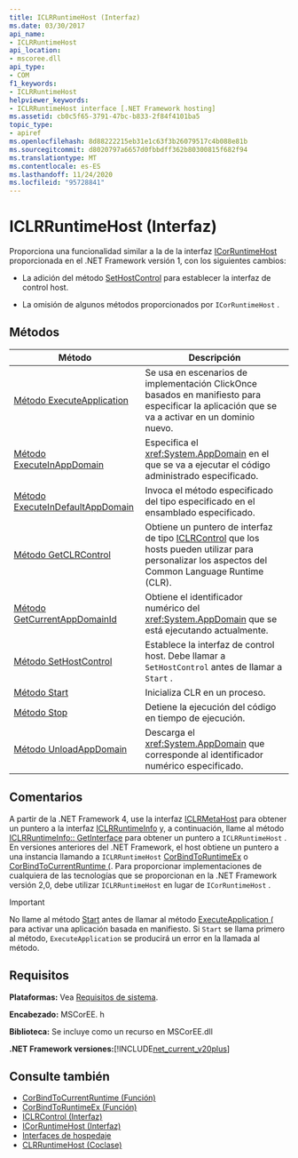 ```yaml
---
title: ICLRRuntimeHost (Interfaz)
ms.date: 03/30/2017
api_name:
- ICLRRuntimeHost
api_location:
- mscoree.dll
api_type:
- COM
f1_keywords:
- ICLRRuntimeHost
helpviewer_keywords:
- ICLRRuntimeHost interface [.NET Framework hosting]
ms.assetid: cb0c5f65-3791-47bc-b833-2f84f4101ba5
topic_type:
- apiref
ms.openlocfilehash: 8d88222215eb31e1c63f3b26079517c4b088e81b
ms.sourcegitcommit: d8020797a6657d0fbbdff362b80300815f682f94
ms.translationtype: MT
ms.contentlocale: es-ES
ms.lasthandoff: 11/24/2020
ms.locfileid: "95728841"
---
```

# <a name="iclrruntimehost-interface"></a>ICLRRuntimeHost (Interfaz)

Proporciona una funcionalidad similar a la de la interfaz [ICorRuntimeHost](icorruntimehost-interface.md) proporcionada en el .NET Framework versión 1, con los siguientes cambios:  
  
- La adición del método [SetHostControl](iclrruntimehost-sethostcontrol-method.md) para establecer la interfaz de control host.  
  
- La omisión de algunos métodos proporcionados por `ICorRuntimeHost` .  
  
## <a name="methods"></a>Métodos  
  
|Método|Descripción|  
|------------|-----------------|  
|[Método ExecuteApplication](iclrruntimehost-executeapplication-method.md)|Se usa en escenarios de implementación ClickOnce basados en manifiesto para especificar la aplicación que se va a activar en un dominio nuevo.|  
|[Método ExecuteInAppDomain](iclrruntimehost-executeinappdomain-method.md)|Especifica el <xref:System.AppDomain> en el que se va a ejecutar el código administrado especificado.|  
|[Método ExecuteInDefaultAppDomain](iclrruntimehost-executeindefaultappdomain-method.md)|Invoca el método especificado del tipo especificado en el ensamblado especificado.|  
|[Método GetCLRControl](iclrruntimehost-getclrcontrol-method.md)|Obtiene un puntero de interfaz de tipo [ICLRControl](iclrcontrol-interface.md) que los hosts pueden utilizar para personalizar los aspectos del Common Language Runtime (CLR).|  
|[Método GetCurrentAppDomainId](iclrruntimehost-getcurrentappdomainid-method.md)|Obtiene el identificador numérico del <xref:System.AppDomain> que se está ejecutando actualmente.|  
|[Método SetHostControl](iclrruntimehost-sethostcontrol-method.md)|Establece la interfaz de control host. Debe llamar a `SetHostControl` antes de llamar a `Start` .|  
|[Método Start](iclrruntimehost-start-method.md)|Inicializa CLR en un proceso.|  
|[Método Stop](iclrruntimehost-stop-method.md)|Detiene la ejecución del código en tiempo de ejecución.|  
|[Método UnloadAppDomain](iclrruntimehost-unloadappdomain-method.md)|Descarga el <xref:System.AppDomain> que corresponde al identificador numérico especificado.|  
  
## <a name="remarks"></a>Comentarios  

 A partir de la .NET Framework 4, use la interfaz [ICLRMetaHost](iclrmetahost-interface.md) para obtener un puntero a la interfaz [ICLRRuntimeInfo](iclrruntimeinfo-interface.md) y, a continuación, llame al método [ICLRRuntimeInfo:: GetInterface](iclrruntimeinfo-getinterface-method.md) para obtener un puntero a `ICLRRuntimeHost` . En versiones anteriores del .NET Framework, el host obtiene un puntero a una instancia llamando a `ICLRRuntimeHost` [CorBindToRuntimeEx](corbindtoruntimeex-function.md) o [CorBindToCurrentRuntime (](corbindtocurrentruntime-function.md). Para proporcionar implementaciones de cualquiera de las tecnologías que se proporcionan en la .NET Framework versión 2,0, debe utilizar `ICLRRuntimeHost` en lugar de `ICorRuntimeHost` .  
  
> [!IMPORTANT]
> No llame al método [Start](iclrruntimehost-start-method.md) antes de llamar al método [ExecuteApplication (](iclrruntimehost-executeapplication-method.md) para activar una aplicación basada en manifiesto. Si `Start` se llama primero al método, `ExecuteApplication` se producirá un error en la llamada al método.  
  
## <a name="requirements"></a>Requisitos  

 **Plataformas:** Vea [Requisitos de sistema](../../get-started/system-requirements.md).  
  
 **Encabezado:** MSCorEE. h  
  
 **Biblioteca:** Se incluye como un recurso en MSCorEE.dll  
  
 **.NET Framework versiones:**[!INCLUDE[net_current_v20plus](../../../../includes/net-current-v20plus-md.md)]  
  
## <a name="see-also"></a>Consulte también

- [CorBindToCurrentRuntime (Función)](corbindtocurrentruntime-function.md)
- [CorBindToRuntimeEx (Función)](corbindtoruntimeex-function.md)
- [ICLRControl (Interfaz)](iclrcontrol-interface.md)
- [ICorRuntimeHost (Interfaz)](icorruntimehost-interface.md)
- [Interfaces de hospedaje](hosting-interfaces.md)
- [CLRRuntimeHost (Coclase)](clrruntimehost-coclass.md)
